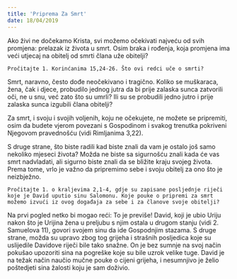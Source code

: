```yaml
---
title: 'Priprema Za Smrt'
date: 18/04/2019
---
```


Ako živi ne dočekamo Krista, svi možemo očekivati najveću od svih promjena: prelazak iz života u smrt. Osim braka i rođenja, koja promjena ima veći utjecaj na obitelj od smrti člana uže obitelji?

`Pročitajte 1. Korinćanima 15,24-26. Što ovi redci uče o smrti?`

Smrt, naravno, često dođe neočekivano i tragično. Koliko se muškaraca, žena, čak i djece, probudilo jednog jutra da bi prije zalaska sunca zatvorili oči, ne u snu, već zato što su umrli? Ili su se probudili jedno jutro i prije zalaska sunca izgubili člana obitelji?

Za smrt, i svoju i svojih voljenih, koju ne očekujete, ne možete se pripremiti, osim da budete vjerom povezani s Gospodinom i svakog trenutka pokriveni Njegovom pravednošću (vidi Rimljanima 3,22).

S druge strane, što biste radili kad biste znali da vam je ostalo još samo nekoliko mjeseci života? Možda ne biste sa sigurnošću znali kada će vas smrt nadvladati, ali sigurno biste znali da se bližite kraju svojeg života. Prema tome, vrlo je važno da pripremimo sebe i svoju obitelj za ono što je neizbježno.

`Pročitajte 1. o kraljevima 2,1-4, gdje su zapisane posljednje riječi koje je David uputio sinu Salomonu. Koje pouke o pripremi za smrt možemo izvući iz ovog događaja za sebe i za članove svoje obitelji?`

Na prvi pogled netko bi mogao reći: To je previše! David, koji je ubio Uriju nakon što je Urijina žena u preljubu s njim ostala u drugom stanju (vidi 2. Samuelova 11), govori svojem sinu da ide Gospodnjim stazama. S druge strane, možda su upravo zbog tog grijeha i strašnih posljedica koje su uslijedile Davidove riječi bile tako snažne. On je bez sumnje na svoj način pokušao upozoriti sina na pogreške koje su bile uzrok velike tuge. David je na težak način naučio mučne pouke o cijeni grijeha, i nesumnjivo je želio poštedjeti sina žalosti koju je sam doživio.
